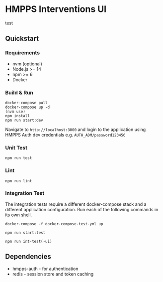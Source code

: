 # HMPPS Interventions UI

test

## Quickstart 

### Requirements 

- nvm (optional)
- Node.js >= 14
- npm >= 6
- Docker

### Build & Run 

```
docker-compose pull
docker-compose up -d 
(nvm use)
npm install 
npm run start:dev
```

Navigate to `http://localhost:3000` and login to the application using HMPPS Auth dev credentials e.g. `AUTH_ADM/password123456`

### Unit Test

`npm run test`

### Lint

`npm run lint`

### Integration Test

The integration tests require a different docker-compose stack and a different application configuration. Run each of the following commands in its own shell. 

`docker-compose -f docker-compose-test.yml up`

`npm run start:test`

`npm run int-test(-ui)`
 
## Dependencies

- hmpps-auth - for authentication
- redis - session store and token caching
